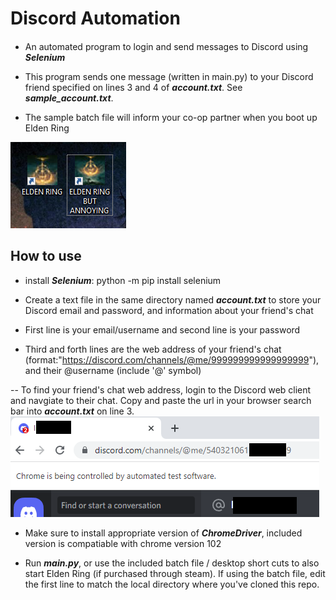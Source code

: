 # Discord Automation
####
- An automated program to login and send messages to Discord using **_Selenium_**

- This program sends one message (written in main.py) to your Discord friend specified on lines 3 and 4 of **_account.txt_**. See **_sample_account.txt_**.

- The sample batch file will inform your co-op partner when you boot up Elden Ring 

![Elden Ring but annoying shortcut](images/header.png)

## How to use
- install **_Selenium_**: python -m pip install selenium

- Create a text file in the same directory named **_account.txt_** to store your Discord email and password, and information about your friend's chat

- First line is your email/username and second line is your password

- Third and forth lines are the web address of your friend's chat (format:"https://discord.com/channels/@me/999999999999999999"), and their @username (include '@' symbol)

-- To find your friend's chat web address, login to the Discord web client and navgiate to their chat. Copy and paste the url in your browser search bar into **_account.txt_** on line 3.
![locate a friend's chat link](images/sampleChat.png)

- Make sure to install appropriate version of **_ChromeDriver_**, included version is compatiable with chrome version 102

- Run **_main.py_**, or use the included batch file / desktop short cuts to also start Elden Ring (if purchased through steam). If using the batch file, edit the first line to match the local directory where you've cloned this repo.

